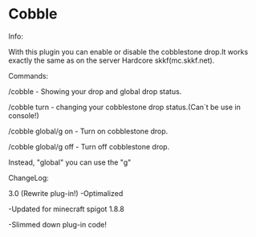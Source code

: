 Cobble
======
Info:

With this plugin you can enable or disable the cobblestone drop.It works exactly the same as on the server Hardcore skkf(mc.skkf.net).

Commands:

/cobble - Showing your drop and global drop status.

/cobble turn - changing your cobblestone drop status.(Can`t be use in console!)

/cobble global/g on - Turn on cobblestone drop.

/cobble global/g off - Turn off cobblestone drop.

Instead, "global" you can use the "g"


ChangeLog:

3.0 (Rewrite plug-in!) 
-Optimalized

-Updated for minecraft spigot 1.8.8

-Slimmed down plug-in code!

